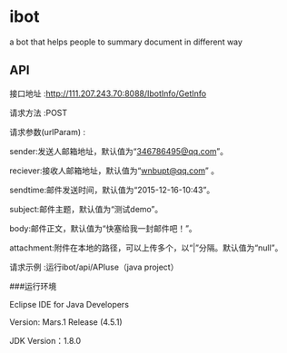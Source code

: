 # ibot
a bot that helps people to summary document in different way

## API

接口地址 :http://111.207.243.70:8088/IbotInfo/GetInfo  
  

请求方法 :POST  

请求参数(urlParam) :  

sender:发送人邮箱地址，默认值为“346786495@qq.com”。  

reciever:接收人邮箱地址，默认值为“wnbupt@qq.com” 。  

sendtime:邮件发送时间，默认值为“2015-12-16-10:43”。  

subject:邮件主题，默认值为“测试demo”。  

body:邮件正文，默认值为“快塞给我一封邮件吧！”。  

attachment:附件在本地的路径，可以上传多个，以“|”分隔。默认值为“null”。  

请求示例 :运行ibot/api/APIuse（java project）

###运行环境  

Eclipse IDE for Java Developers

Version: Mars.1 Release (4.5.1)  

JDK Version：1.8.0


